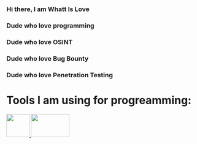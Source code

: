 ### Hi there, I am Whatt Is Love
### Dude who love programming 
### Dude who love OSINT 
### Dude who love Bug Bounty
### Dude who love Penetration Testing

<p align='center'>
  <h1> Tools I am using for progreamming: </h1>
  <a href='https://nestjs.com'> <img src='https://upload.wikimedia.org/wikipedia/commons/thumb/a/a8/NestJS.svg/621px-NestJS.svg.png?20221211225055' width=60 height=60> </a>
  <a href='https://nodejs.org'> <img src='https://upload.wikimedia.org/wikipedia/commons/thumb/d/d9/Node.js_logo.svg/590px-Node.js_logo.svg.png?20170401104355' width=100 height=60> </a>
</p>

